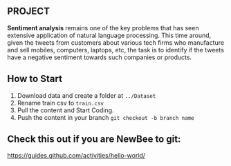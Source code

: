 ## PROJECT

**Sentiment analysis** remains one of the key problems that has seen extensive application of natural language processing. This time around, given the tweets from customers about various tech firms who manufacture and sell mobiles, computers, laptops, etc, the task is to identify if the tweets have a negative sentiment towards such companies or products.

## How to Start
1. Download data and create a folder at ```../Dataset```
2. Rename train csv to ```train.csv```
3. Pull the content and Start Coding.
4. Push the content in your branch ``` git checkout -b branch name ```

## Check this out if you are NewBee to git:
   https://guides.github.com/activities/hello-world/
